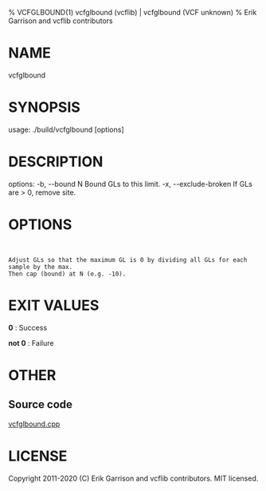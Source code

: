% VCFGLBOUND(1) vcfglbound (vcflib) | vcfglbound (VCF unknown)
% Erik Garrison and vcflib contributors

# NAME

vcfglbound

# SYNOPSIS

usage: ./build/vcfglbound [options] <vcf file>

# DESCRIPTION

options: -b, --bound N Bound GLs to this limit. -x, --exclude-broken If GLs are > 0, remove site.

# OPTIONS

```


Adjust GLs so that the maximum GL is 0 by dividing all GLs for each sample by the max.
Then cap (bound) at N (e.g. -10).

```



# EXIT VALUES

**0**
: Success

**not 0**
: Failure

# OTHER

## Source code

[vcfglbound.cpp](https://github.com/vcflib/vcflib/blob/master/src/vcfglbound.cpp)

# LICENSE

Copyright 2011-2020 (C) Erik Garrison and vcflib contributors. MIT licensed.

<!--
  Created with ./scripts/bin2md.rb scripts/bin2md-template.erb
-->

